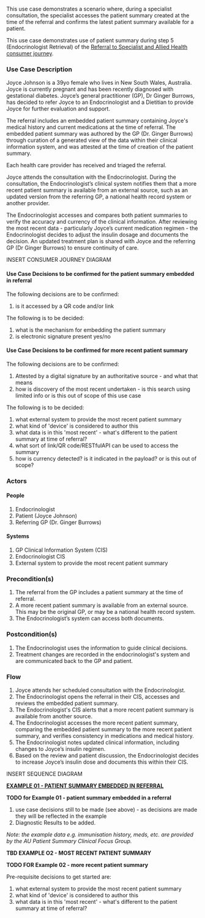 This use case demonstrates a scenario where, during a specialist consultation, the specialist accesses the patient summary created at the time of the referral and confirms the latest patient summary available for a patient.

This use case demonstrates use of patient summary during step 5 (Endocrinologist Retrieval) of the [Referral to Specialist and Allied Health consumer journey](https://sparked.csiro.au/index.php/sparked-products-resources/au-patient-summary-consumer-journeys/).

### Use Case Description

Joyce Johnson is a 39yo female who lives in New South Wales, Australia. Joyce is currently pregnant and has been recently diagnosed with gestational diabetes. Joyce’s general practitioner (GP), Dr Ginger Burrows, has decided to refer Joyce to an Endocrinologist and a Dietitian to provide Joyce for further evaluation and support.

The referral includes an embedded patient summary containing Joyce's medical history and current medications at the time of referral. The embedded patient summary was authored by the GP (Dr. Ginger Burrows) through curation of a generated view of the data within their clinical information system, and was attested at the time of creation of the patient summary.

Each health care provider has received and triaged the referral.

Joyce attends the consultation with the Endocrinologist. During the consultation, the Endocrinologist’s clinical system notifies them that a more recent patient summary is available from an external source, such as an updated version from the referring GP, a national health record system or another provider.

The Endocrinologist accesses and compares both patient summaries to verify the accuracy and currency of the clinical information. After reviewing the most recent data -  particularly Joyce’s current medication regimen - the Endocrinologist decides to adjust the insulin dosage and documents the decision. An updated treatment plan is shared with Joyce and the referring GP (Dr Ginger Burrows) to ensure continuity of care.

INSERT CONSUMER JOURNEY DIAGRAM

<div class="stu-note" markdown="1">

#### Use Case Decisions to be confirmed for the patient summary embedded in referral
The following decisions are to be confirmed:
1. is it accessed by a QR code and/or link

The following is to be decided:
1. what is the mechanism for embedding the patient summary
1. is electronic signature present yes/no

</div>

<div class="stu-note" markdown="1">

#### Use Case Decisions to be confirmed for more recent patient summary
The following decisions are to be confirmed:
1. Attested by a digital signature by an authoritative source - and what that means
1. how is discovery of the most recent undertaken - is this search using limited info or is this out of scope of this use case

The following is to be decided:
1. what external system to provide the most recent patient summary
1. what kind of 'device' is considered to author this
1. what data is in this 'most recent' - what's different to the patient summary at time of referral?
1. what sort of link/QR code/RESTfulAPI can be used to access the summary
1. how is currency detected? is it indicated in the payload? or is this out of scope?

</div>


### Actors

#### People
1. Endocrinologist
2. Patient (Joyce Johnson)
3. Referring GP (Dr. Ginger Burrows)

#### Systems
1. GP Clinical Information System (CIS)
2. Endocrinologist CIS
3. External system to provide the most recent patient summary

### Precondition(s)
1. The referral from the GP includes a patient summary at the time of referral.
2. A more recent patient summary is available from an external source. This may be the original GP, or may be a national health record system.
3. The Endocrinologist’s system can access both documents.

### Postcondition(s)
1. The Endocrinologist uses the information to guide clinical decisions.
2. Treatment changes are recorded in the endocrinologist's system and are communicated back to the GP and patient.

### Flow
1. Joyce attends her scheduled consultation with the Endocrinologist.
2. The Endocrinologist opens the referral in their CIS, accesses and reviews the embedded patient summary.
3. The Endocrinologist's CIS alerts that a more recent patient summary is available from another source.
4. The Endocrinologist accesses the more recent patient summary, comparing the embedded patient summary to the more recent patient summary, and verifies consistency in medications and medical history.
5. The Endocrinologist notes updated clinical information, including changes to Joyce’s insulin regimen.
6. Based on the review and patient discussion, the Endocrinologist decides to increase Joyce’s insulin dose and documents this within their CIS.

INSERT SEQUENCE DIAGRAM

**[EXAMPLE 01 - PATIENT SUMMARY EMBEDDED IN REFERRAL](Bundle-aups-referral-endoconsult-01.html)**

<div class="stu-note" markdown="1">

**TODO for Example 01 - patient summary embedded in a referral**
1. use case decisions still to be made (see above) - as decisions are made they will be reflected in the example
3. Diagnostic Results to be added. 

_Note: the example data e.g. immunisation history, meds, etc. are provided by the AU Patient Summary Clinical Focus Group._

</div>


**TBD EXAMPLE O2 - MOST RECENT PATIENT SUMMARY**


<div class="stu-note" markdown="1">

**TODO FOR Example 02 - more recent patient summary**

Pre-requisite decisions to get started are:
1. what external system to provide the most recent patient summary
1. what kind of 'device' is considered to author this
1. what data is in this 'most recent' - what's different to the patient summary at time of referral?

</div>